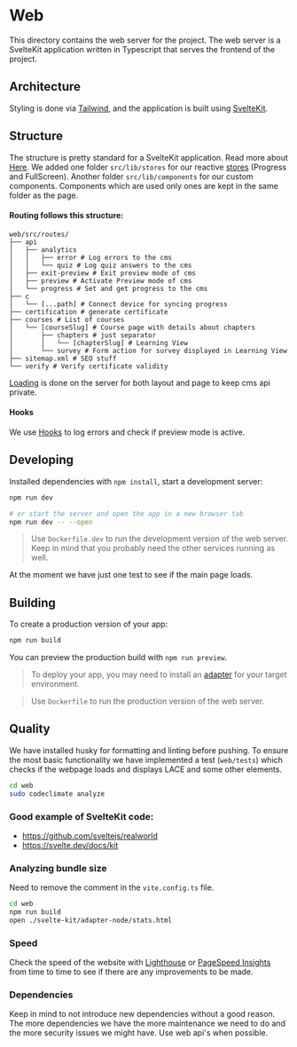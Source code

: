 # Web

This directory contains the web server for the project. The web server is a SvelteKit application written in Typescript that serves the frontend of the project.

## Architecture
Styling is done via [Tailwind](https://tailwindcss.com/), and the application is built using [SvelteKit](https://svelte.dev/).

## Structure
The structure is pretty standard for a SvelteKit application. Read more about [Here](https://svelte.dev/docs/kit/project-structure). 
We added one folder `src/lib/stores` for our reactive [stores](https://svelte.dev/docs/svelte/stores) (Progress and FullScreen). 
Another folder `src/lib/components` for our custom components. Components which are used only ones are kept in the same folder as the page.

#### Routing follows this structure:
```text
web/src/routes/
├── api
│   ├── analytics
│   │   ├── error # Log errors to the cms
│   │   └── quiz # Log quiz answers to the cms
│   ├── exit-preview # Exit preview mode of cms
│   ├── preview # Activate Preview mode of cms
│   └── progress # Set and get progress to the cms
├── c
│   └── [...path] # Connect device for syncing progress
├── certification # generate certificate
├── courses # List of courses
│   └── [courseSlug] # Course page with details about chapters
│       ├── chapters # just separator
│       │   └── [chapterSlug] # Learning View
│       └── survey # Form action for survey displayed in Learning View
├── sitemap.xml # SEO stuff
└── verify # Verify certificate validity
```

[Loading](https://svelte.dev/docs/kit/load) is done on the server for both layout and page to keep cms api private.

#### Hooks
We use [Hooks](https://svelte.dev/docs/kit/hooks) to log errors and check if preview mode is active.

## Developing

Installed dependencies with `npm install`, start a development server:

```bash
npm run dev

# or start the server and open the app in a new browser tab
npm run dev -- --open
```

> Use `Dockerfile.dev` to run the development version of the web server. Keep in mind that you probably need the other services running as well.

At the moment we have just one test to see if the main page loads.

## Building

To create a production version of your app:

```bash
npm run build
```

You can preview the production build with `npm run preview`.

> To deploy your app, you may need to install an [adapter](https://kit.svelte.dev/docs/adapters) for your target environment.

> Use `Dockerfile` to run the production version of the web server.


## Quality

We have installed husky for formatting and linting before pushing. To ensure the most basic functionality we have implemented a test (`web/tests`) which checks if the webpage loads and displays LACE and some other elements.

```bash
cd web
sudo codeclimate analyze
```

### Good example of SvelteKit code:
- https://github.com/sveltejs/realworld
- https://svelte.dev/docs/kit

### Analyzing bundle size
Need to remove the comment in the `vite.config.ts` file.
```bash 
cd web
npm run build
open ./svelte-kit/adapter-node/stats.html
```

### Speed
Check the speed of the website with [Lighthouse](https://developers.google.com/web/tools/lighthouse) or [PageSpeed Insights](https://developers.google.com/speed/pagespeed/insights/) from time to time to see if there are any improvements to be made.

### Dependencies
Keep in mind to not introduce new dependencies without a good reason. The more dependencies we have the more maintenance we need to do and the more security issues we might have.
Use web api's when possible.